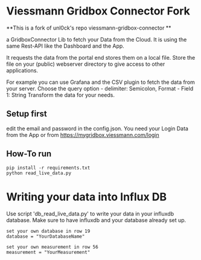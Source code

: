# Viessmann Gridbox Connector Fork 
**This is a fork of unl0ck's repo viessmann-gridbox-connector **

a GridboxConnector Lib to fetch your Data from the Cloud.
It is using the same Rest-API like the Dashboard and the App.

It requests the data from the portal end stores them on a local file.
Store the file on your (public) webserver directory to give access to other applications.

For example you can use Grafana and the CSV plugin to fetch the data from your server.
Choose the query option - delimiter: Semicolon, Format - Field 1: String
Transform the data for your needs.

## Setup first
edit the email and password in the config.json. 
You need your Login Data from the App or from https://mygridbox.viessmann.com/login

## How-To run
```script shell
pip install -r requirements.txt
python read_live_data.py
```
# Writing your data into Influx DB  
Use script 'db_read_live_data.py' to write your data in your influxdb database. Make sure to have influxdb and your database
already set up.

```
set your own database in row 19 
database = "YourDatabaseName"

set your own measurement in row 56
measurement = "YourMeasurement"
```
